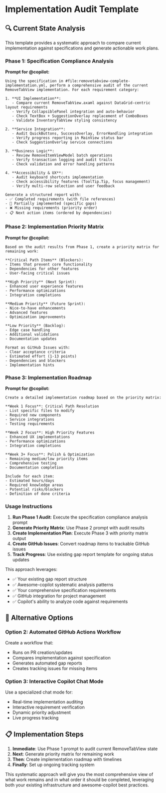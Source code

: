 # Implementation Audit Template

## 🔍 **Current State Analysis**

This template provides a systematic approach to compare current implementation against specifications and generate actionable work plans.

### **Phase 1: Specification Compliance Analysis**

**Prompt for @copilot:**
```
Using the specification in #file:removetabview-complete-implementation.yml, perform a comprehensive audit of the current RemoveTabView implementation. For each requirement category:

1. **UI Implementation**: 
   - Compare current RemoveTabView.axaml against DataGrid-centric layout requirements
   - Verify CollapsiblePanel integration and auto-behavior
   - Check TextBox + SuggestionOverlay replacement of ComboBoxes
   - Validate InventoryTabView styling consistency

2. **Service Integration**:
   - Audit QuickButtons, SuccessOverlay, ErrorHandling integration
   - Verify progress reporting in MainView status bar
   - Check SuggestionOverlay service connections

3. **Business Logic**:
   - Review RemoveItemViewModel batch operations
   - Verify transaction logging and audit trails
   - Check validation and error handling patterns

4. **Accessibility & UX**:
   - Audit keyboard shortcuts implementation
   - Check accessibility features (ToolTip.Tip, focus management)
   - Verify multi-row selection and user feedback

Generate a structured report with:
- ✅ Completed requirements (with file references)
- 🔄 Partially implemented (specific gaps)
- ❌ Missing requirements (priority order)
- 📋 Next action items (ordered by dependencies)
```

### **Phase 2: Implementation Priority Matrix**

**Prompt for @copilot:**
```
Based on the audit results from Phase 1, create a priority matrix for remaining work:

**Critical Path Items** (Blockers):
- Items that prevent core functionality
- Dependencies for other features
- User-facing critical issues

**High Priority** (Next Sprint):
- Enhanced user experience features
- Performance optimizations
- Integration completions

**Medium Priority** (Future Sprint):
- Nice-to-have enhancements
- Advanced features
- Optimization improvements

**Low Priority** (Backlog):
- Edge case handling
- Additional validations
- Documentation updates

Format as GitHub Issues with:
- Clear acceptance criteria
- Estimated effort (1-13 points)
- Dependencies and blockers
- Implementation hints
```

### **Phase 3: Implementation Roadmap**

**Prompt for @copilot:**
```
Create a detailed implementation roadmap based on the priority matrix:

**Week 1 Focus**: Critical Path Resolution
- List specific files to modify
- Required new components
- Service integrations
- Testing requirements

**Week 2 Focus**: High Priority Features
- Enhanced UX implementations
- Performance optimizations
- Integration completions

**Week 3+ Focus**: Polish & Optimization
- Remaining medium/low priority items
- Comprehensive testing
- Documentation completion

Include for each item:
- Estimated hours/days
- Required knowledge areas
- Potential risks/blockers
- Definition of done criteria
```

### **Usage Instructions**

1. **Run Phase 1 Audit**: Execute the specification compliance analysis prompt
2. **Generate Priority Matrix**: Use Phase 2 prompt with audit results
3. **Create Implementation Plan**: Execute Phase 3 with priority matrix output
4. **Create GitHub Issues**: Convert roadmap items to trackable GitHub issues
5. **Track Progress**: Use existing gap report template for ongoing status updates

This approach leverages:
- ✅ Your existing gap report structure
- ✅ Awesome-copilot systematic analysis patterns
- ✅ Your comprehensive specification requirements
- ✅ GitHub integration for project management
- ✅ Copilot's ability to analyze code against requirements

## 🎯 **Alternative Options**

### **Option 2: Automated GitHub Actions Workflow**

Create a workflow that:
- Runs on PR creation/updates
- Compares implementation against specification
- Generates automated gap reports
- Creates tracking issues for missing items

### **Option 3: Interactive Copilot Chat Mode**

Use a specialized chat mode for:
- Real-time implementation auditing
- Interactive requirement verification
- Dynamic priority adjustment
- Live progress tracking

## 📋 **Implementation Steps**

1. **Immediate**: Use Phase 1 prompt to audit current RemoveTabView state
2. **Next**: Generate priority matrix for remaining work
3. **Then**: Create implementation roadmap with timelines
4. **Finally**: Set up ongoing tracking system

This systematic approach will give you the most comprehensive view of what work remains and in what order it should be completed, leveraging both your existing infrastructure and awesome-copilot best practices.
